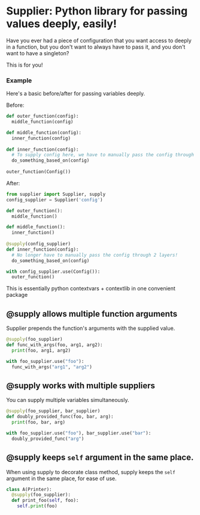 # Supplier: Python library for passing values deeply, easily!

Have you ever had a piece of configuration that you want access to deeply in a function, but you don't want to always have to pass it, and you don't want to have a singleton?

This is for you!

### Example

Here's a basic before/after for passing variables deeply.

Before:
```py
def outer_function(config):
  middle_function(config)

def middle_function(config):
  inner_function(config)
  
def inner_function(config):
  # To supply config here, we have to manually pass the config through 2 layers of function calls!
  do_something_based_on(config)
  
outer_function(Config())
```

After:
```py
from supplier import Supplier, supply
config_supplier = Supplier('config')

def outer_function():
  middle_function()

def middle_function():
  inner_function()
  
@supply(config_supplier)
def inner_function(config):
  # No longer have to manually pass the config through 2 layers!
  do_something_based_on(config)

with config_supplier.use(Config()):
  outer_function()
```

This is essentially python contextvars + contextlib in one convenient package

## @supply allows multiple function arguments

Supplier prepends the function's arguments with the supplied value.

```py
@supply(foo_supplier)
def func_with_args(foo, arg1, arg2):
  print(foo, arg1, arg2)

with foo_supplier.use("foo"):
  func_with_args("arg1", "arg2")
```

## @supply works with multiple suppliers

You can supply multiple variables simultaneously.

```py
@supply(foo_supplier, bar_supplier)
def doubly_provided_func(foo, bar, arg):
  print(foo, bar, arg)

with foo_supplier.use("foo"), bar_supplier.use("bar"):
  doubly_provided_func("arg")
```

## @supply keeps `self` argument in the same place.

When using supply to decorate class method, supply keeps the `self` argument in the same place, for ease of use.

```py
class A(Printer):
  @supply(foo_supplier):
  def print_foo(self, foo):
    self.print(foo)
```

